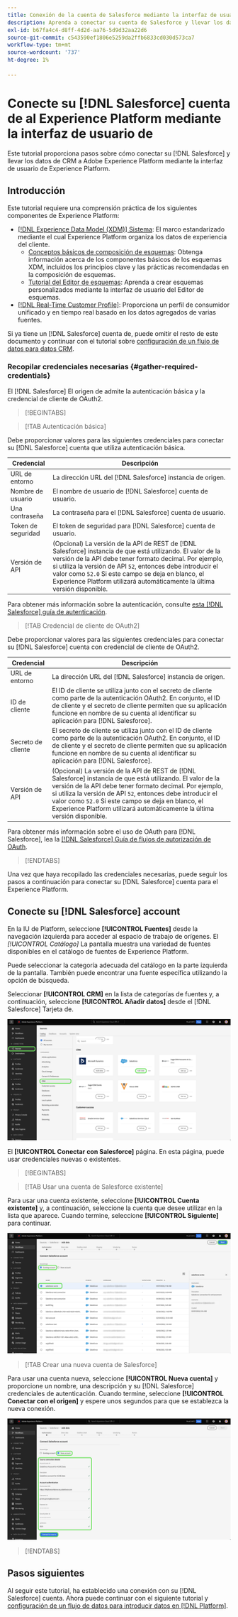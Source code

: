 ```yaml
---
title: Conexión de la cuenta de Salesforce mediante la interfaz de usuario de Experience Platform
description: Aprenda a conectar su cuenta de Salesforce y llevar los datos de CRM al Experience Platform mediante la interfaz de usuario.
exl-id: b67fa4c4-d8ff-4d2d-aa76-5d9d32aa22d6
source-git-commit: c543590ef1806e5259da2ffb6833cd030d573ca7
workflow-type: tm+mt
source-wordcount: '737'
ht-degree: 1%

---
```


# Conecte su [!DNL Salesforce] cuenta de al Experience Platform mediante la interfaz de usuario de

Este tutorial proporciona pasos sobre cómo conectar su [!DNL Salesforce] y llevar los datos de CRM a Adobe Experience Platform mediante la interfaz de usuario de Experience Platform.

## Introducción

Este tutorial requiere una comprensión práctica de los siguientes componentes de Experience Platform:

* [[!DNL Experience Data Model (XDM)] Sistema](../../../../../xdm/home.md): El marco estandarizado mediante el cual Experience Platform organiza los datos de experiencia del cliente.
   * [Conceptos básicos de composición de esquemas](../../../../../xdm/schema/composition.md): Obtenga información acerca de los componentes básicos de los esquemas XDM, incluidos los principios clave y las prácticas recomendadas en la composición de esquemas.
   * [Tutorial del Editor de esquemas](../../../../../xdm/tutorials/create-schema-ui.md): Aprenda a crear esquemas personalizados mediante la interfaz de usuario del Editor de esquemas.
* [[!DNL Real-Time Customer Profile]](../../../../../profile/home.md): Proporciona un perfil de consumidor unificado y en tiempo real basado en los datos agregados de varias fuentes.

Si ya tiene un [!DNL Salesforce] cuenta de, puede omitir el resto de este documento y continuar con el tutorial sobre [configuración de un flujo de datos para datos CRM](../../dataflow/crm.md).

### Recopilar credenciales necesarias {#gather-required-credentials}

El [!DNL Salesforce] El origen de admite la autenticación básica y la credencial de cliente de OAuth2.

>[!BEGINTABS]

>[!TAB Autenticación básica]

Debe proporcionar valores para las siguientes credenciales para conectar su [!DNL Salesforce] cuenta que utiliza autenticación básica.

| Credencial | Descripción |
| --- | --- |
| URL de entorno | La dirección URL del [!DNL Salesforce] instancia de origen. |
| Nombre de usuario | El nombre de usuario de [!DNL Salesforce] cuenta de usuario. |
| Una contraseña | La contraseña para el [!DNL Salesforce] cuenta de usuario. |
| Token de seguridad | El token de seguridad para [!DNL Salesforce] cuenta de usuario. |
| Versión de API | (Opcional) La versión de la API de REST de [!DNL Salesforce] instancia de que está utilizando. El valor de la versión de la API debe tener formato decimal. Por ejemplo, si utiliza la versión de API `52`, entonces debe introducir el valor como `52.0` Si este campo se deja en blanco, el Experience Platform utilizará automáticamente la última versión disponible. |

Para obtener más información sobre la autenticación, consulte [esta [!DNL Salesforce] guía de autenticación](https://developer.salesforce.com/docs/atlas.en-us.api_rest.meta/api_rest/quickstart_oauth.htm).

>[!TAB Credencial de cliente de OAuth2]

Debe proporcionar valores para las siguientes credenciales para conectar su [!DNL Salesforce] cuenta con credencial de cliente de OAuth2.

| Credencial | Descripción |
| --- | --- |
| URL de entorno | La dirección URL del [!DNL Salesforce] instancia de origen. |
| ID de cliente | El ID de cliente se utiliza junto con el secreto de cliente como parte de la autenticación OAuth2. En conjunto, el ID de cliente y el secreto de cliente permiten que su aplicación funcione en nombre de su cuenta al identificar su aplicación para [!DNL Salesforce]. |
| Secreto de cliente | El secreto de cliente se utiliza junto con el ID de cliente como parte de la autenticación OAuth2. En conjunto, el ID de cliente y el secreto de cliente permiten que su aplicación funcione en nombre de su cuenta al identificar su aplicación para [!DNL Salesforce]. |
| Versión de API | (Opcional) La versión de la API de REST de [!DNL Salesforce] instancia de que está utilizando. El valor de la versión de la API debe tener formato decimal. Por ejemplo, si utiliza la versión de API `52`, entonces debe introducir el valor como `52.0` Si este campo se deja en blanco, el Experience Platform utilizará automáticamente la última versión disponible. |

Para obtener más información sobre el uso de OAuth para [!DNL Salesforce], lea la [[!DNL Salesforce] Guía de flujos de autorización de OAuth](https://help.salesforce.com/s/articleView?id=sf.remoteaccess_oauth_flows.htm&amp;type=5).

>[!ENDTABS]

Una vez que haya recopilado las credenciales necesarias, puede seguir los pasos a continuación para conectar su [!DNL Salesforce] cuenta para el Experience Platform.

## Conecte su [!DNL Salesforce] account

En la IU de Platform, seleccione **[!UICONTROL Fuentes]** desde la navegación izquierda para acceder al espacio de trabajo de orígenes. El *[!UICONTROL Catálogo]* La pantalla muestra una variedad de fuentes disponibles en el catálogo de fuentes de Experience Platform.

Puede seleccionar la categoría adecuada del catálogo en la parte izquierda de la pantalla. También puede encontrar una fuente específica utilizando la opción de búsqueda.

Seleccionar **[!UICONTROL CRM]** en la lista de categorías de fuentes y, a continuación, seleccione **[!UICONTROL Añadir datos]** desde el [!DNL Salesforce] Tarjeta de.

![El catálogo de fuentes de la interfaz de usuario de Experience Platform con la tarjeta de origen de Salesforce seleccionada.](../../../../images/tutorials/create/salesforce/catalog.png)

El **[!UICONTROL Conectar con Salesforce]** página. En esta página, puede usar credenciales nuevas o existentes.

>[!BEGINTABS]

>[!TAB Usar una cuenta de Salesforce existente]

Para usar una cuenta existente, seleccione **[!UICONTROL Cuenta existente]** y, a continuación, seleccione la cuenta que desee utilizar en la lista que aparece. Cuando termine, seleccione **[!UICONTROL Siguiente]** para continuar.

![Una lista de cuentas de Salesforce autenticadas que ya existen en su organización.](../../../../images/tutorials/create/salesforce/existing.png)

>[!TAB Crear una nueva cuenta de Salesforce]

Para usar una cuenta nueva, seleccione **[!UICONTROL Nueva cuenta]** y proporcione un nombre, una descripción y su [!DNL Salesforce] credenciales de autenticación. Cuando termine, seleccione **[!UICONTROL Conectar con el origen]** y espere unos segundos para que se establezca la nueva conexión.

![Interfaz en la que se puede crear una nueva cuenta de Salesforce al proporcionar las credenciales de autenticación adecuadas.](../../../../images/tutorials/create/salesforce/new.png)

>[!ENDTABS]

## Pasos siguientes

Al seguir este tutorial, ha establecido una conexión con su [!DNL Salesforce] cuenta. Ahora puede continuar con el siguiente tutorial y [configuración de un flujo de datos para introducir datos en [!DNL Platform]](../../dataflow/crm.md).
